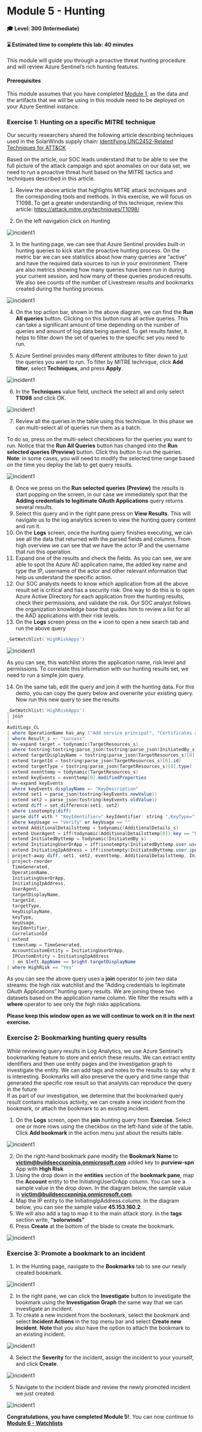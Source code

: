 # Module 5 - Hunting

#### 🎓 Level: 300 (Intermediate)
#### ⌛ Estimated time to complete this lab: 40 minutes

This module will guide you through a proactive threat hunting procedure and will review Azure Sentinel’s rich hunting features.

#### Prerequisites
This module assumes that you have completed [Module 1](Module-1-Setting-up-the-environment.md), as the data and the artifacts that we will be using in this module need to be deployed on your Azure Sentinel instance.

### Exercise 1: Hunting on a specific MITRE technique


Our security researchers shared the following article describing techniques used in the SolarWinds supply chain: 
[Identifying UNC2452-Related Techniques for ATT&CK ](https://medium.com/mitre-attack/identifying-unc2452-related-techniques-9f7b6c7f3714)

Based on the article, our SOC leads understand that to be able to see the full picture of the attack campaign and spot anomalies on our data set, we need to run a proactive threat hunt based on the MITRE tactics and techniques described in this article.
1.	Review the above article that highlights MITRE attack techniques and the corresponding tools and methods. In this exercise, we will focus on T1098. To get a greater understanding of this technique, review this article: https://attack.mitre.org/techniques/T1098/

2.	On the left navigation click on Hunting

![incident1](../Images/hunting-1.png)


3.	In the hunting page, we can see that Azure Sentinel provides built-in hunting queries to kick start the proactive hunting process. On the metric bar we can see statistics about how many queries are “active” and have the required data sources to run in your environment.   There are also metrics showing how many queries have been run in during your current session, and how many of these queries produced results. We also see counts of the number of Livestream results and bookmarks created during the hunting process. 

![incident1](../Images/hunting-2.png)

4.	On the top action bar, shown in the above diagram, we can find the **Run All queries** button. Clicking on this button runs all active queries. This can take a significant amount of time depending on the number of queries and amount of log data being queried. To get results faster, it helps to filter down the set of queries to the specific set you need to run. 

5. Azure Sentinel provides many different attributes to filter down to just the queries you want to run. To filter by MITRE technique, click **Add filter**, select **Techniques**, and press **Apply**.

![incident1](../Images/hunting-3.png)

6.	In the **Techniques** value field, uncheck the select all and only select **T1098** and click OK.

![incident1](../Images/hunting-4.png)

7.	Review all the queries in the table using this technique. In this phase we can multi-select all of queries run them as a batch.

To do so, press on the multi-select checkboxes for the queries you want to run. Notice that the **Run All Queries** button has changed into the **Run selected queries (Preview)** button. Click this button to run the queries.  
**Note**: in some cases, you will need to modify the selected time range based on the time you deploy the lab to get query results.

![incident1](../Images/hunting-5.png)

8.	Once we press on the **Run selected queries (Preview)** the results is start popping on the screen, in our case we immediately spot that the **Adding credentials to legitimate OAuth Applications** query returns several results.
9.	Select this query and in the right pane press on **View Results**. This will navigate us to the log analytics screen to view the hunting query content and run it.
10.	On the **Logs** screen, once the hunting query finishes executing, we can see all the data that returned with the parsed fields and columns. From high overview we can see that we have the actor IP and the username that run this operation. 
11. Expand one of the results and check the fields. As you can see, we are able to spot the Azure AD application name, the added key name and type the IP, username of the actor and other relevant information that help us understand the specific action.
12.	Our SOC analysts needs to know which application from all the above result set is critical and has a security risk. One way to do this is to open Azure Active Directory for each application from the hunting results, check their permissions, and validate the risk. Our SOC analyst follows the organization knowledge base that guides him to review a list for all the AAD applications with their risk levels.
13.	On the **Logs** screen press on the **+** icon to open a new search tab and run the above query

 ```powershell
_GetWatchlist('HighRiskApps')
 ```
![incident1](../Images/hunting-88.png)



As you can see, this watchlist stores the application name, risk level and permissions. To correlate this information with our hunting results set, we need to run a simple join query.

14.	On the same tab, edit the query and join it with the hunting data. For this demo, you can copy the query below and overwrite your existing query. Now run this new query to see the results. 

 ```powershell
_GetWatchlist('HighRiskApps')
| join 
(
AuditLogs_CL
| where OperationName has_any ("Add service principal", "Certificates and secrets management")
| where Result_s =~ "success"
| mv-expand target = todynamic(TargetResources_s)
| where tostring(tostring(parse_json(tostring(parse_json(InitiatedBy_s).user)).userPrincipalName)) has "@" or tostring(parse_json(InitiatedBy_s).displayName) has "@"
| extend targetDisplayName = tostring(parse_json(TargetResources_s)[0].displayName)
| extend targetId = tostring(parse_json(TargetResources_s)[0].id)
| extend targetType = tostring(parse_json(TargetResources_s)[0].type)
| extend eventtemp = todynamic(TargetResources_s)
| extend keyEvents = eventtemp[0].modifiedProperties
| mv-expand keyEvents
| where keyEvents.displayName =~ "KeyDescription"
| extend set1 = parse_json(tostring(keyEvents.newValue))
| extend set2 = parse_json(tostring(keyEvents.oldValue))
| extend diff = set_difference(set1, set2)
| where isnotempty(diff)
| parse diff with * "KeyIdentifier=" keyIdentifier: string ",KeyType=" keyType: string ",KeyUsage=" keyUsage: string ",DisplayName=" keyDisplayName: string "]" *
| where keyUsage == "Verify" or keyUsage == ""
| extend AdditionalDetailsttemp = todynamic(AdditionalDetails_s)
| extend UserAgent = iff(todynamic(AdditionalDetailsttemp[0]).key == "User-Agent", tostring(AdditionalDetailsttemp[0].value), "")
| extend InitiatedByttemp = todynamic(InitiatedBy_s)
| extend InitiatingUserOrApp = iff(isnotempty(InitiatedByttemp.user.userPrincipalName), tostring(InitiatedByttemp.user.userPrincipalName), tostring(InitiatedByttemp.app.displayName))
| extend InitiatingIpAddress = iff(isnotempty(InitiatedByttemp.user.ipAddress), tostring(InitiatedByttemp.user.ipAddress), tostring(InitiatedByttemp.app.ipAddress))
| project-away diff, set1, set2, eventtemp, AdditionalDetailsttemp, InitiatedByttemp
| project-reorder
   TimeGenerated,
   OperationName,
   InitiatingUserOrApp,
   InitiatingIpAddress,
   UserAgent,
   targetDisplayName,
   targetId,
   targetType,
   keyDisplayName,
   keyType,
   keyUsage,
   keyIdentifier,
   CorrelationId
| extend
   timestamp = TimeGenerated,
   AccountCustomEntity = InitiatingUserOrApp,
   IPCustomEntity = InitiatingIpAddress
   ) on $left.AppName == $right.targetDisplayName
| where HighRisk == "Yes"
 ```

As you can see the above query uses a **join** operator to join two data streams: the high risk watchlist and the “Adding credentials to legitimate OAuth Applications” hunting query results. We are joining these two datasets based on the application name column. We filter the results with a **where** operator to see only the high risks applications.

**Please keep this window open as we will continue to work on it in the next exercise.**

### Exercise 2: Bookmarking hunting query results 

While reviewing query results in Log Analytics, we use Azure Sentinel’s bookmarking feature to store and enrich these results. We can extract entity identifiers and then use entity pages and the investigation graph to investigate the entity.  We can add tags and notes to the results to say why it is interesting.  Bookmarks will also preserve the query and time range that generated the specific row result so that analysts can reproduce the query in the future  
If as part of our investigation, we determine that the bookmarked query result contains malicious activity, we can create a new incident from the bookmark, or attach the bookmark to an existing incident. 

1.	On the **Logs** screen, open the **join** hunting query from **Exercise**.  Select one or more rows using the checkbox on the left-hand side of the table. Click **Add bookmark** in the action menu just about the results table.

![incident1](../Images/hunting-9.png)


2.	On the right-hand bookmark pane modify the **Bookmark Name** to **victim@buildseccxpninja.onmicrosoft.com** added key to **purview-spn** App with **High Risk** 
3.	Using the drop down in the **entities** section of the **bookmark pane**, map the **Account** entity to the InitiatingUserOrApp column.  You can see a sample value in the drop down.  In the diagram below, the sample value is **victim@buildseccxpninja.onmicrosoft.com**.  
4.	Map the IP entity to the InitiatingIpAddress column. In the diagram below, you can see the sample value **45.153.160.2**. 
5.	We will also add a tag to map it to the main attack story. In the **tags** section write, **“solorwinds”**
6.	Press **Create** at the bottom of the blade to create the bookmark.

![incident1](../Images/hunting-10.png)



### Exercise 3: Promote a bookmark to an incident

1.	In the Hunting page, navigate to the **Bookmarks** tab to see our newly created bookmark.

![incident1](../Images/hunting-12.png)


2.	In the right pane, we can click the **Investigate** button to investigate the bookmark using the **Investigation Graph** the same way that we can investigate an incident.
3.	To create a new incident from the bookmark, select the bookmark and select **Incident Actions** in the top menu bar and select **Create new Incident**. 
**Note** that you also have the option to attach the bookmark to an existing incident. 

![incident1](../Images/hunting-13.png)

4.	Select the **Severity** for the incident, assign the incident to your yourself, and click **Create**.

![incident1](../Images/hunting-14.png)

5.	Navigate to the incident blade and review the newly promoted incident we just created.

![incident1](../Images/hunting-15.png)

**Congratulations, you have completed Module 5!**. You can now continue to **[Module 6 - Watchlists](./Module-6-Watchlists.md)**
